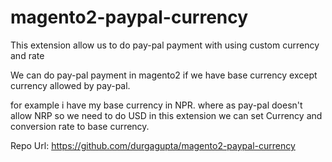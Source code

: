 # magento2-paypal-currency

This extension allow us to do pay-pal payment with using custom currency and rate

We can do pay-pal payment in magento2 if we have base currency except currency allowed by pay-pal.

for example i have my base currency in NPR. where as pay-pal doesn't allow NRP so we need to do USD in this extension we can set Currency and conversion rate to base currency.

Repo Url: https://github.com/durgagupta/magento2-paypal-currency
